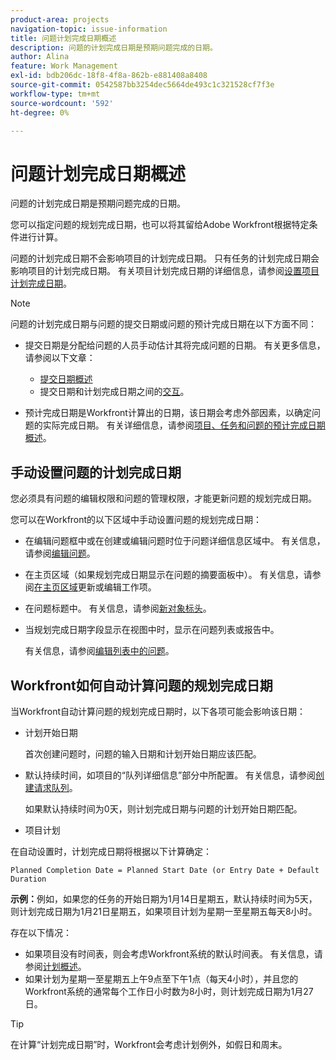 ```yaml
---
product-area: projects
navigation-topic: issue-information
title: 问题计划完成日期概述
description: 问题的计划完成日期是预期问题完成的日期。
author: Alina
feature: Work Management
exl-id: bdb206dc-18f8-4f8a-862b-e881408a8408
source-git-commit: 0542587bb3254dec5664de493c1c321528cf7f3e
workflow-type: tm+mt
source-wordcount: '592'
ht-degree: 0%

---
```


# 问题计划完成日期概述

<!--Audited: 08/2025-->

问题的计划完成日期是预期问题完成的日期。

您可以指定问题的规划完成日期，也可以将其留给Adobe Workfront根据特定条件进行计算。

问题的计划完成日期不会影响项目的计划完成日期。 只有任务的计划完成日期会影响项目的计划完成日期。 有关项目计划完成日期的详细信息，请参阅[设置项目计划完成日期](../../../manage-work/projects/planning-a-project/project-planned-completion-date.md)。

>[!NOTE]
>
>问题的计划完成日期与问题的提交日期或问题的预计完成日期在以下方面不同：
>
>* 提交日期是分配给问题的人员手动估计其将完成问题的日期。 有关更多信息，请参阅以下文章：
>
>   * [提交日期概述](../../../manage-work/projects/updating-work-in-a-project/overview-of-commit-dates.md)
>   * 提交日期和计划完成日期之间的[交互](../../../manage-work/projects/updating-work-in-a-project/interactions-between-commit-and-planned-completion-dates.md)。
>
>* 预计完成日期是Workfront计算出的日期，该日期会考虑外部因素，以确定问题的实际完成日期。 有关详细信息，请参阅[项目、任务和问题的预计完成日期概述](../../../manage-work/projects/planning-a-project/project-projected-completion-date.md)。
>

## 手动设置问题的计划完成日期

您必须具有问题的编辑权限和问题的管理权限，才能更新问题的规划完成日期。

您可以在Workfront的以下区域中手动设置问题的规划完成日期：

* 在编辑问题框中或在创建或编辑问题时位于问题详细信息区域中。 有关信息，请参阅[编辑问题](../../../manage-work/issues/manage-issues/edit-issues.md)。
* 在主页区域（如果规划完成日期显示在问题的摘要面板中）。 有关信息，请参阅[在主页区域](../../../workfront-basics/using-home/using-the-home-area/update-and-edit-work-item-home.md)更新或编辑工作项。
* 在问题标题中。 有关信息，请参阅[新对象标头](../../../workfront-basics/the-new-workfront-experience/new-object-headers.md)。
* 当规划完成日期字段显示在视图中时，显示在问题列表或报告中。

  有关信息，请参阅[编辑列表中的问题](../../../manage-work/issues/manage-issues/edit-issues-in-a-list.md)。

## Workfront如何自动计算问题的规划完成日期

当Workfront自动计算问题的规划完成日期时，以下各项可能会影响该日期：

* 计划开始日期

  首次创建问题时，问题的输入日期和计划开始日期应该匹配。

* 默认持续时间，如项目的“队列详细信息”部分中所配置。 有关信息，请参阅[创建请求队列](../../../manage-work/requests/create-and-manage-request-queues/create-request-queue.md)。

  如果默认持续时间为0天，则计划完成日期与问题的计划开始日期匹配。

* 项目计划

在自动设置时，计划完成日期将根据以下计算确定：

```
Planned Completion Date = Planned Start Date (or Entry Date + Default Duration
```

**示例：**&#x200B;例如，如果您的任务的开始日期为1月14日星期五，默认持续时间为5天，则计划完成日期为1月21日星期五，如果项目计划为星期一至星期五每天8小时。

存在以下情况：

* 如果项目没有时间表，则会考虑Workfront系统的默认时间表。 有关信息，请参阅[计划概述](../../../administration-and-setup/set-up-workfront/configure-timesheets-schedules/schedules-overview.md)。
* 如果计划为星期一至星期五上午9点至下午1点（每天4小时），并且您的Workfront系统的通常每个工作日小时数为8小时，则计划完成日期为1月27日。

>[!TIP]
>
>在计算“计划完成日期”时，Workfront会考虑计划例外，如假日和周末。


